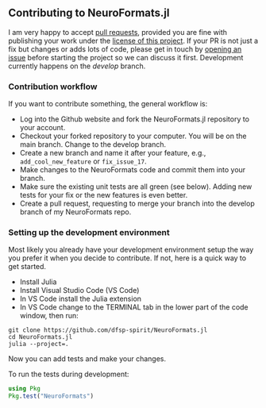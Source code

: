 
## Contributing to NeuroFormats.jl

I am very happy to accept [pull requests](https://help.github.com/en/github/collaborating-with-issues-and-pull-requests/creating-a-pull-request), provided you are fine with publishing your work under the [license of this project](https://github.com/dfsp-spirit/NeuroFormats.jl#license). If your PR is not just a fix but changes or adds lots of code, please get in touch by [opening an issue](https://github.com/dfsp-spirit/NeuroFormats.jl/issues) before starting the project so we can discuss it first. Development currently happens on the *develop* branch.

### Contribution workflow

If you want to contribute something, the general workflow is:

- Log into the Github website and fork the NeuroFormats.jl repository to your account.
- Checkout your forked repository to your computer. You will be on the main branch. Change to the develop branch.
- Create a new branch and name it after your feature, e.g., `add_cool_new_feature` or `fix_issue_17`.
- Make changes to the NeuroFormats code and commit them into your branch.
- Make sure the existing unit tests are all green (see below). Adding new tests for your fix or the new features is even better.
- Create a pull request, requesting to merge your branch into the develop branch of my NeuroFormats repo.

### Setting up the development environment

Most likely you already have your development environment setup the way you prefer it when you decide to contribute. If not, here is a quick way to get started.

* Install Julia
* Install Visual Studio Code (VS Code)
* In VS Code install the Julia extension
* In VS Code change to the TERMINAL tab in the lower part of the code window, then run:

```shell
git clone https://github.com/dfsp-spirit/NeuroFormats.jl
cd NeuroFormats.jl
julia --project=.
```

Now you can add tests and make your changes.

To run the tests during development:

```julia
using Pkg
Pkg.test("NeuroFormats")
```
